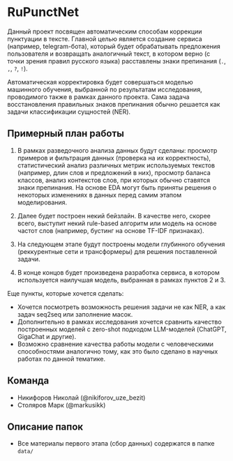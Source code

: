 # RuPunctNet

Данный проект посвящен автоматическим способам коррекции пунктуации в тексте. Главной целью является создание сервиса (например, telegram-бота), который будет обрабатывать предложения пользователя и возвращать аналогичный текст, в котором верно (с точки зрения правил русского языка) расставлены знаки препинания (`.`, `,`, `?`, `!`).

Автоматическая корректировка будет совершаться моделью машинного обучения, выбранной по результатам исследования, проводимого также в рамках данного проекта. Сама задача восстановления правильных знаков препинания обычно решается как задачи классификации сущностей (NER).


## Примерный план работы
1. В рамках разведочного анализа данных будут сделаны: просмотр примеров и фильтрация данных (проверка на их корректность), статистический анализ различных метрик используемых текстов (например, длин слов и предложений в них), просмотр баланса классов, анализ контекстов слов, при которых обычно ставятся знаки препинания. На основе EDA могут быть приняты решения о некоторых изменениях в данных перед самим этапом моделирования.

2. Далее будет построен некий бейзлайн. В качестве него, скорее всего, выступит некий rule-based алгоритм или модель на основе частот слов (например, бустинг на основе TF-IDF признаках). 

3. На следующем этапе будут построены модели глубинного обучения (реккурентные сети и трансформеры) для решения поставленной задачи.

4. В конце концов будет произведена разработка сервиса, в котором используется наилучшая модель, выбранная в рамках пунктов 2 и 3.

Еще пункты, которые хочется сделать: 
* Хочется посмотреть возможность решения задачи не как NER, а как задач seq2seq или заполнение масок.
* Дополнительно в рамках исследования хочется сравнить качество построенных моделей с zero-shot подходом LLM-моделей (ChatGPT, GigaChat и другие).
* Возможно сравнение качества работы модели с человеческими способностями аналогично тому, как это было сделано в научных работах по данной тематике.


## Команда

* Никифоров Николай (@nikiforov_uze_bezit)
* Столяров Марк (@markusikk)


## Описание папок
* Все материалы первого этапа  (сбор данных) содержатся в папке `data/`
